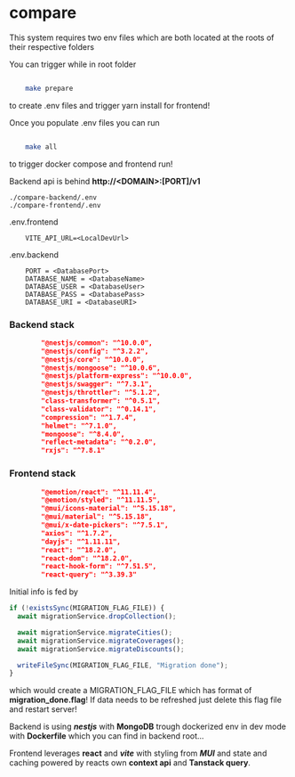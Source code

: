 # compare

This system requires two env files which are both located at the roots of their respective folders

You can trigger while in root folder

```sh

    make prepare

```

to create .env files and trigger yarn install for frontend!

Once you populate .env files you can run

```sh

    make all

```

to trigger docker compose and frontend run!

Backend api is behind **http://\<DOMAIN\>:[PORT]/v1**

    ./compare-backend/.env
    ./compare-frontend/.env

.env.frontend

```.env
    VITE_API_URL=<LocalDevUrl>
```

.env.backend

```.env
    PORT = <DatabasePort>
    DATABASE_NAME = <DatabaseName>
    DATABASE_USER = <DatabaseUser>
    DATABASE_PASS = <DatabasePass>
    DATABASE_URI = <DatabaseURI>
```

### Backend stack

```json
        "@nestjs/common": "^10.0.0",
        "@nestjs/config": "^3.2.2",
        "@nestjs/core": "^10.0.0",
        "@nestjs/mongoose": "^10.0.6",
        "@nestjs/platform-express": "^10.0.0",
        "@nestjs/swagger": "^7.3.1",
        "@nestjs/throttler": "^5.1.2",
        "class-transformer": "^0.5.1",
        "class-validator": "^0.14.1",
        "compression": "^1.7.4",
        "helmet": "^7.1.0",
        "mongoose": "^8.4.0",
        "reflect-metadata": "^0.2.0",
        "rxjs": "^7.8.1"
```

### Frontend stack

```json
        "@emotion/react": "^11.11.4",
        "@emotion/styled": "^11.11.5",
        "@mui/icons-material": "^5.15.18",
        "@mui/material": "^5.15.18",
        "@mui/x-date-pickers": "^7.5.1",
        "axios": "^1.7.2",
        "dayjs": "^1.11.11",
        "react": "^18.2.0",
        "react-dom": "^18.2.0",
        "react-hook-form": "^7.51.5",
        "react-query": "^3.39.3"
```

Initial info is fed by

```js
if (!existsSync(MIGRATION_FLAG_FILE)) {
  await migrationService.dropCollection();

  await migrationService.migrateCities();
  await migrationService.migrateCoverages();
  await migrationService.migrateDiscounts();

  writeFileSync(MIGRATION_FLAG_FILE, "Migration done");
}
```

which would create a MIGRATION_FLAG_FILE which has format of **migration_done.flag**! If data needs to be refreshed just delete this flag file and restart server!

Backend is using **_nestjs_** with **MongoDB** trough dockerized env in dev mode with **Dockerfile** which you can find in backend root...

Frontend leverages **react** and **_vite_** with styling from **_MUI_** and state and caching powered by reacts own **context api** and **Tanstack query**.

```

```
